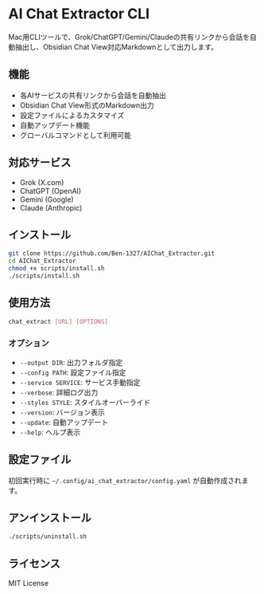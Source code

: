 # AI Chat Extractor CLI

Mac用CLIツールで、Grok/ChatGPT/Gemini/Claudeの共有リンクから会話を自動抽出し、Obsidian Chat View対応Markdownとして出力します。

## 機能

- 各AIサービスの共有リンクから会話を自動抽出
- Obsidian Chat View形式のMarkdown出力
- 設定ファイルによるカスタマイズ
- 自動アップデート機能
- グローバルコマンドとして利用可能

## 対応サービス

- Grok (X.com)
- ChatGPT (OpenAI)
- Gemini (Google)
- Claude (Anthropic)

## インストール

```bash
git clone https://github.com/Ben-1327/AIChat_Extractor.git
cd AIChat_Extractor
chmod +x scripts/install.sh
./scripts/install.sh
```

## 使用方法

```bash
chat_extract [URL] [OPTIONS]
```

### オプション

- `--output DIR`: 出力フォルダ指定
- `--config PATH`: 設定ファイル指定
- `--service SERVICE`: サービス手動指定
- `--verbose`: 詳細ログ出力
- `--styles STYLE`: スタイルオーバーライド
- `--version`: バージョン表示
- `--update`: 自動アップデート
- `--help`: ヘルプ表示

## 設定ファイル

初回実行時に `~/.config/ai_chat_extractor/config.yaml` が自動作成されます。

## アンインストール

```bash
./scripts/uninstall.sh
```

## ライセンス

MIT License
